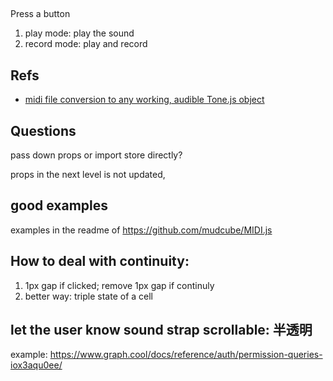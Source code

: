 ##

Press a button
1. play mode: play the sound
2. record mode: play and record


## Refs

- [midi file conversion to any working, audible Tone.js object](https://github.com/Tonejs/Tone.js/issues/137)


## Questions

pass down props or import store directly?


props in the next level is not updated,


## good examples

examples in the readme of https://github.com/mudcube/MIDI.js

## How to deal with continuity:

1. 1px gap if clicked; remove 1px gap if continuly
2. better way: triple state of a cell

## let the user know sound strap scrollable: 半透明
example: https://www.graph.cool/docs/reference/auth/permission-queries-iox3aqu0ee/